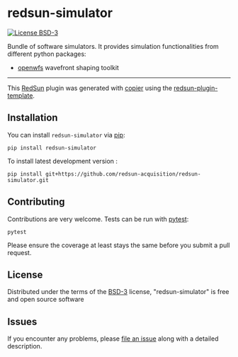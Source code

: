 # redsun-simulator

[![License BSD-3](https://img.shields.io/pypi/l/redsun-simulator.svg?color=green)](https://github.com/redsun-acquisition/redsun-simulator/raw/main/LICENSE)

Bundle of software simulators. It provides simulation functionalities from different python packages:

- [openwfs] wavefront shaping toolkit

----------------------------------

This [RedSun] plugin was generated with [copier] using the [redsun-plugin-template].

## Installation

You can install `redsun-simulator` via [pip]:

    pip install redsun-simulator



To install latest development version :

    pip install git+https://github.com/redsun-acquisition/redsun-simulator.git


## Contributing

Contributions are very welcome. Tests can be run with [pytest]:

    pytest

Please ensure the coverage at least stays the same before you submit a pull request.

## License

Distributed under the terms of the [BSD-3] license,
"redsun-simulator" is free and open source software

## Issues

If you encounter any problems, please [file an issue] along with a detailed description.

[openwfs]: https://github.com/IvoVellekoop/openwfs
[pytest]: https://docs.pytest.org/en/latest/
[copier]: https://copier.readthedocs.io/en/stable/
[BSD-3]: http://opensource.org/licenses/BSD-3-Clause
[redsun-plugin-template]: https://github.com/redsun-acquisition/redsun-plugin-template
[file an issue]: https://github.com/redsun-acquisition/redsun-simulator/issues
[RedSun]: https://github.com/redsun-acquisition
[pip]: https://pypi.org/project/pip/
[PyPI]: https://pypi.org/

